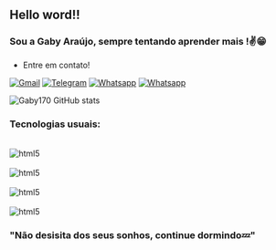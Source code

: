 ## Hello word!!

### Sou a Gaby Araújo, sempre tentando aprender mais !✌️😁
 
 * Entre em contato!

[![Gmail](	https://img.shields.io/badge/Gmail-D14836?style=for-the-badge&logo=gmail&logoColor=white)](biele2611@gmail.com)
[![Telegram](https://img.shields.io/badge/Telegram-2CA5E0?style=for-the-badge&logo=telegram&logoColor=white)]()
[![Whatsapp](https://img.shields.io/badge/WhatsApp-25D366?style=for-the-badge&logo=whatsapp&logoColor=white)]()
[![Whatsapp](https://img.shields.io/badge/Discord-7289DA?style=for-the-badge&logo=discord&logoColor=white)]()


![Gaby170 GitHub stats](https://github-readme-stats.vercel.app/api?username=Gaby170&show_icons=true&theme=tokyonight)



### Tecnologias usuais:

<div style="display: inline_block"><br/>
<img aling="center" alt="html5" src="https://img.shields.io/badge/HTML5-E34F26?style=for-the-badge&logo=html5&logoColor=white">
</div>
<div style="display: inline_block"><br/>
<img aling="center" alt="html5" src="https://img.shields.io/badge/CSS3-1572B6?style=for-the-badge&logo=css3&logoColor=white">
</div>
<div style="display: inline_block"><br/>
<img aling="center" alt="html5" src="https://img.shields.io/badge/JavaScript-F7DF1E?style=for-the-badge&logo=javascript&logoColor=black">
</div>
<div style="display: inline_block"><br/>
<img aling="center" alt="html5" src="https://img.shields.io/badge/C%23-239120?style=for-the-badge&logo=c-sharp&logoColor=white">
</div>


### "Não desisita dos seus sonhos, continue dormindo💤"



